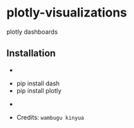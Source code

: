 # plotly-visualizations
plotly dashboards
## Installation 
- ```Python
-  pip install dash 
-  pip install plotly
-  ```
-  Credits: `wambugu kinyua`
